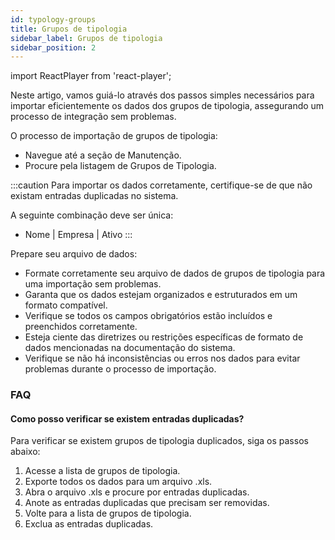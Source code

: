 ```yaml
---
id: typology-groups
title: Grupos de tipologia
sidebar_label: Grupos de tipologia
sidebar_position: 2
---
```


import ReactPlayer from 'react-player';

Neste artigo, vamos guiá-lo através dos passos simples necessários para importar eficientemente os dados dos grupos de tipologia, assegurando um processo de integração sem problemas.

O processo de importação de grupos de tipologia:
- Navegue até a seção de Manutenção.
- Procure pela listagem de Grupos de Tipologia.

<ReactPlayer controls muted url='/video/import-typology-group.mov' />

:::caution
Para importar os dados corretamente, certifique-se de que não existam entradas duplicadas no sistema.

A seguinte combinação deve ser única:
- Nome | Empresa | Ativo
:::

Prepare seu arquivo de dados:
- Formate corretamente seu arquivo de dados de grupos de tipologia para uma importação sem problemas.
- Garanta que os dados estejam organizados e estruturados em um formato compatível.
- Verifique se todos os campos obrigatórios estão incluídos e preenchidos corretamente.
- Esteja ciente das diretrizes ou restrições específicas de formato de dados mencionadas na documentação do sistema.
- Verifique se não há inconsistências ou erros nos dados para evitar problemas durante o processo de importação.

### FAQ

#### Como posso verificar se existem entradas duplicadas?

Para verificar se existem grupos de tipologia duplicados, siga os passos abaixo:

1. Acesse a lista de grupos de tipologia.
2. Exporte todos os dados para um arquivo .xls.
3. Abra o arquivo .xls e procure por entradas duplicadas.
4. Anote as entradas duplicadas que precisam ser removidas.
5. Volte para a lista de grupos de tipologia.
6. Exclua as entradas duplicadas.
